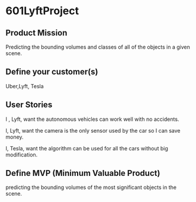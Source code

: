 # 601LyftProject
## Product Mission
  Predicting the bounding volumes and classes of all of the objects in a given scene.
## Define your customer(s)
  Uber,Lyft, Tesla
## User Stories
  I , Lyft, want the autonomous vehicles  can work well with no accidents.
  
  I, Lyft, want the camera is the only sensor  used by the car so I can save money.
  
  I, Tesla, want the algorithm can be used for all the cars without big modification.
  
## Define MVP (Minimum Valuable Product)
  predicting the bounding volumes of the most significant objects in the scene.

